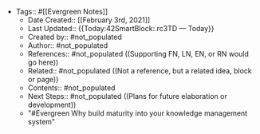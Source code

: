 - Tags:: #[[Evergreen Notes]]
    - Date Created:: [[February 3rd, 2021]]
    - Last Updated:: {{Today:42SmartBlock:.rc3TD — Today}}
    - Created by:: #not_populated
    - Author:: #not_populated
    - References:: #not_populated ((Supporting FN, LN, EN, or RN would go here))
    - Related:: #not_populated ((Not a reference, but a related idea, block or page))
    - Contents:: #not_populated
    - Next Steps:: #not_populated ((Plans for future elaboration or development))
    - "#Evergreen Why build maturity into your knowledge management system"
